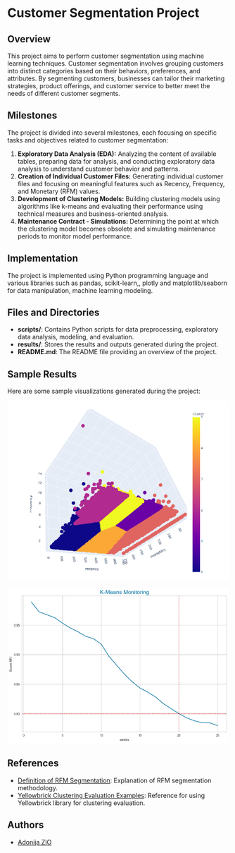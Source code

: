 # Customer Segmentation Project

## Overview
This project aims to perform customer segmentation using machine learning techniques. Customer segmentation involves grouping customers into distinct categories based on their behaviors, preferences, and attributes. By segmenting customers, businesses can tailor their marketing strategies, product offerings, and customer service to better meet the needs of different customer segments.

## Milestones
The project is divided into several milestones, each focusing on specific tasks and objectives related to customer segmentation:

1. **Exploratory Data Analysis (EDA):** Analyzing the content of available tables, preparing data for analysis, and conducting exploratory data analysis to understand customer behavior and patterns.
2. **Creation of Individual Customer Files:** Generating individual customer files and focusing on meaningful features such as Recency, Frequency, and Monetary (RFM) values.
3. **Development of Clustering Models:** Building clustering models using algorithms like k-means and evaluating their performance using technical measures and business-oriented analysis.
4. **Maintenance Contract - Simulations:** Determining the point at which the clustering model becomes obsolete and simulating maintenance periods to monitor model performance.

## Implementation
The project is implemented using Python programming language and various libraries such as pandas, scikit-learn,, plotly and matplotlib/seaborn for data manipulation, machine learning modeling.

## Files and Directories
- **scripts/**: Contains Python scripts for data preprocessing, exploratory data analysis, modeling, and evaluation.
- **results/**: Stores the results and outputs generated during the project.
- **README.md**: The README file providing an overview of the project.

## Sample Results
Here are some sample visualizations generated during the project:

![Customer Segmentation](images/rfm-clust.png)

![Performance Monitoring](images/Monitoring.png)

## References
- [Definition of RFM Segmentation](https://www.definitions-marketing.com/definition/segmentation-rfm/): Explanation of RFM segmentation methodology.
- [Yellowbrick Clustering Evaluation Examples](https://www.kaggle.com/kautumn06/yellowbrick-clustering-evaluation-examples): Reference for using Yellowbrick library for clustering evaluation.

## Authors
- [Adonija ZIO ](https://github.com/Adonija-ZIO)

